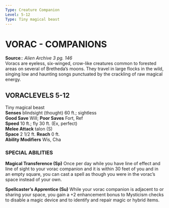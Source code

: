 ```yaml
---
Type: Creature Companion
Level: 5-12
Type: Tiny magical beast  
---
```

# VORAC - COMPANIONS

**Source**:: _Alien Archive 3 pg. 146_  
Voracs are eyeless, six-winged, crow-like creatures common to forested areas on several of Bretheda’s moons. They travel in large flocks in the wild, singing low and haunting songs punctuated by the crackling of raw magical energy.

## VORACLEVELS 5-12

Tiny magical beast  
**Senses** blindsight (thought) 60 ft.; sightless  
**Good Save** Will; **Poor Saves** Fort, Ref  
**Speed** 10 ft.; fly 30 ft. (Ex, perfect)  
**Melee Attack** talon (S)  
**Space** 2 1/2 ft. **Reach** 0 ft.  
**Ability Modifiers** Wis, Cha  

### SPECIAL ABILITIES

**Magical Transference (Sp)** Once per day while you have line of effect and line of sight to your vorac companion and it is within 30 feet of you and in an empty square, you can cast a spell as though you were in the vorac’s space instead of your own.

**Spellcaster’s Apprentice (Su)** While your vorac companion is adjacent to or sharing your space, you gain a +2 enhancement bonus to Mysticism checks to disable a magic device and to identify and repair magic or hybrid items.
